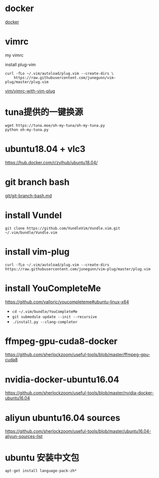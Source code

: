 # docker
[docker](/docker)

# vimrc
my vimrc

install plug-vim

```
curl -fLo ~/.vim/autoload/plug.vim --create-dirs \
    https://raw.githubusercontent.com/junegunn/vim-plug/master/plug.vim
``` 
[vim/vimrc-with-vim-plug](vim/vimrc-with-vim-plug)

# tuna提供的一键换源

```
wget https://tuna.moe/oh-my-tuna/oh-my-tuna.py
python oh-my-tuna.py
```


# ubuntu18.04 + vlc3

https://hub.docker.com/r/zylhub/ubuntu18.04/

# git branch bash 

[git/git-branch-bash.md](git/git-branch-bash.md)

# install Vundel

`git clone https://github.com/VundleVim/Vundle.vim.git ~/.vim/bundle/Vundle.vim`

# install vim-plug

`curl -fLo ~/.vim/autoload/plug.vim --create-dirs https://raw.githubusercontent.com/junegunn/vim-plug/master/plug.vim`

# install YouCompleteMe

https://github.com/valloric/youcompleteme#ubuntu-linux-x64

+ `cd ~/.vim/bundle/YouCompleteMe`
+ `git submodule update --init --recursive`
+ `./install.py --clang-completer`

# ffmpeg-gpu-cuda8-docker

https://github.com/sherlockzoom/useful-tools/blob/master/ffmpeg-gpu-cuda8

# nvidia-docker-ubuntu16.04

https://github.com/sherlockzoom/useful-tools/blob/master/nvidia-docker-ubuntu16.04


# aliyun ubuntu16.04 sources

https://github.com/sherlockzoom/useful-tools/blob/master/ubuntu16.04-aliyun-sources-list

# ubuntu 安装中文包

`apt-get install language-pack-zh*`
